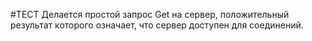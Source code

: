 #ТЕСТ
Делается простой запрос Get на сервер, положительный результат которого означает, что сервер доступен для соединений.
